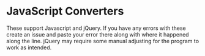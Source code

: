 # JavaScript Converters

These support Javascript and jQuery. If you have any errors with these create an issue and paste your error there along with where it happened along the line.
jQuery may require some manual adjusting for the program to work as intended.
